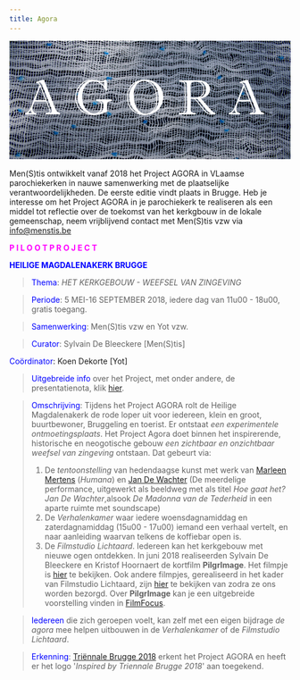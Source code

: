 ```yaml
---
title: Agora
---
```

![Agora](./Agora.jpg)

Men(S)tis ontwikkelt vanaf 2018 het Project AGORA in VLaamse parochiekerken in nauwe samenwerking met de plaatselijke verantwoordelijkheden. De eerste editie vindt plaats in Brugge. Heb je interesse om het Project AGORA in je parochiekerk te realiseren als een middel tot reflectie over de toekomst van het kerkgbouw in de lokale gemeenschap, neem vrijblijvend contact met Men(S)tis vzw via info@menstis.be

<span style="color:fuchsia">**P I L O O T P R O J E C T**</span>

<span style="color:blue">**HEILIGE MAGDALENAKERK BRUGGE**</span>

><span style="color:blue">Thema</span>: _HET KERKGEBOUW - WEEFSEL VAN ZINGEVING_

><span style="color:blue">Periode</span>: 5 MEI-16 SEPTEMBER 2018, iedere dag van 11u00 - 18u00, gratis toegang.

><span style="color:blue">Samenwerking</span>: Men(S)tis vzw en Yot vzw.

><span style="color:blue">Curator</span>: Sylvain De Bleeckere [Men(S)tis]

<span style="color:blue">Coördinator</span>: Koen Dekorte [Yot]

><span style="color:blue">Uitgebreide info</span> over het Project, met onder andere, de presentatienota, klik [hier](https://www.yot.be/nl/agora/410).

><span style="color:blue">Omschrijving</span>: Tijdens het Project AGORA rolt de Heilige Magdalenakerk de rode loper uit voor iedereen, klein en groot, buurtbewoner, Bruggeling en toerist. Er ontstaat _een experimentele ontmoetingsplaats_. Het Project Agora doet binnen het inspirerende, historische en neogotische gebouw _een zichtbaar en onzichtbaar weefsel van zingeving_ ontstaan. Dat gebeurt via: 
>1) De _tentoonstelling_ van hedendaagse kunst met werk van [Marleen Mertens](http://www.marleen-mertens.be/) (_Humana_) en [Jan De Wachter]( http://www.jandewachter.be/Intro) (De meerdelige performance, uitgewerkt als beeldweg met als titel _Hoe gaat het? Jan De Wachter_,alsook _De Madonna van de Tederheid_ in een aparte ruimte met soundscape)
>2) De _Verhalenkamer_ waar iedere woensdagnamiddag en zaterdagnamiddag (15u00 - 17u00) iemand een verhaal vertelt, en naar aanleiding waarvan telkens de koffiebar open is.
>3) De _Filmstudio Lichtaard_. Iedereen kan het kerkgebouw met nieuwe ogen ontdekken. In juni 2018 realiseerden Sylvain De Bleeckere en Kristof Hoornaert de kortfilm **PilgrImage**. Het filmpje is [hier](./AgoraMovies/) te bekijken. Ook andere filmpjes, gerealiseerd in het kader van Filmstudio Lichtaard, zijn [hier](./AgoraMovies/) te bekijken van zodra ze ons worden bezorgd. Over **PilgrImage** kan je een uitgebreide voorstelling vinden in [FilmFocus](http://www.menstis.be/film-focus/pilgrimage/). 

><span style="color:blue">Iedereen</span> die zich geroepen voelt, kan zelf met een eigen bijdrage _de agora_ mee helpen uitbouwen in de _Verhalenkamer_ of de _Filmstudio Lichtaard_.

><span style="color:blue">Erkenning</span>: [Triënnale Brugge 2018](https://www.triennalebrugge.be) erkent het Project AGORA en heeft er het logo '_Inspired by Triennale Brugge 2018_' aan toegekend.

















